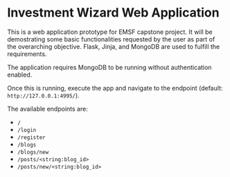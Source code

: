 Investment Wizard Web Application
========

This is a web application prototype for EMSF capstone project. It will be demostrating some basic functionalities requested by the user as part of the overarching objective.
Flask, Jinja, and MongoDB are used to fulfill the requirements.

The application requires MongoDB to be running without authentication enabled.

Once this is running, execute the app and navigate to the endpoint (default: `http://127.0.0.1:4995/`).

The available endpoints are:

- `/`
- `/login`
- `/register`
- `/blogs`
- `/blogs/new`
- `/posts/<string:blog_id>`
- `/posts/new/<string:blog_id>`
